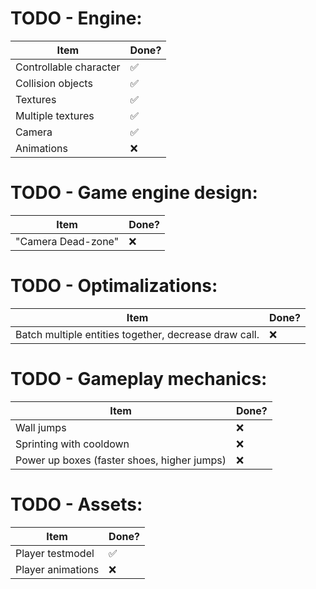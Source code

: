 # TODO - Engine:

<!--
Done : ✅
To do: ❌
 -->

| Item                   | Done? |
| ---------------------- | ----- |
| Controllable character | ✅    |
| Collision objects      | ✅    |
| Textures               | ✅    |
| Multiple textures      | ✅    |
| Camera                 | ✅    |
| Animations             | ❌    |

# TODO - Game engine design:

| Item               | Done? |
| ------------------ | ----- |
| "Camera Dead-zone" | ❌    |

# TODO - Optimalizations:

| Item                                                  | Done? |
| ----------------------------------------------------- | ----- |
| Batch multiple entities together, decrease draw call. | ❌    |

# TODO - Gameplay mechanics:

| Item                                        | Done? |
| ------------------------------------------- | ----- |
| Wall jumps                                  | ❌    |
| Sprinting with cooldown                     | ❌    |
| Power up boxes (faster shoes, higher jumps) | ❌    |

# TODO - Assets:

| Item              | Done? |
| ----------------- | ----- |
| Player testmodel  | ✅    |
| Player animations | ❌    |
